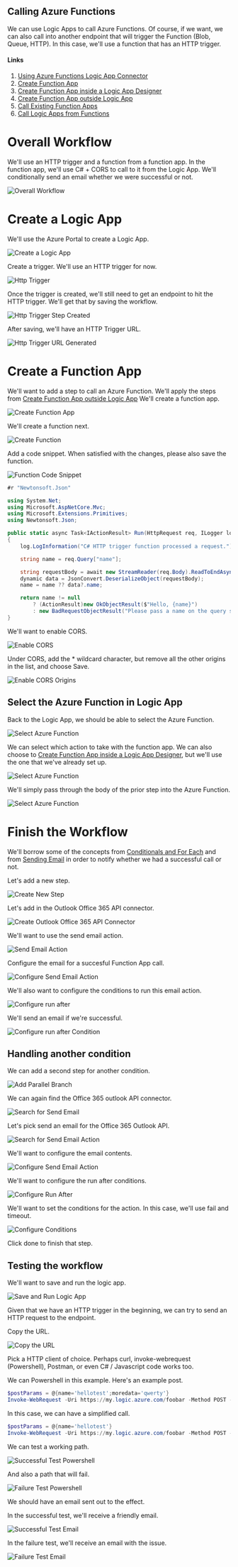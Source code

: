 ## Calling Azure Functions

We can use Logic Apps to call Azure Functions.  Of course, if we want, we can also call into another endpoint that will trigger the Function (Blob, Queue, HTTP).  In this case, we'll use a function that has an HTTP trigger. 

#### Links

1. [Using Azure Functions Logic App Connector](https://docs.microsoft.com/en-us/azure/logic-apps/logic-apps-azure-functions)
1. [Create Function App](https://docs.microsoft.com/en-us/azure/azure-functions/functions-create-first-azure-function)
1. [Create Function App inside a Logic App Designer](https://docs.microsoft.com/en-us/azure/logic-apps/logic-apps-azure-functions#create-function-designer)
1. [Create Function App outside Logic App](https://docs.microsoft.com/en-us/azure/logic-apps/logic-apps-azure-functions#create-function-external)
1. [Call Existing Function Apps](https://docs.microsoft.com/en-us/azure/logic-apps/logic-apps-azure-functions#add-existing-functions-to-logic-apps)
1. [Call Logic Apps from Functions](https://docs.microsoft.com/en-us/azure/logic-apps/logic-apps-http-endpoint)

# Overall Workflow

We'll use an HTTP trigger and a function from a function app.  In the function app, we'll use C# + CORS to call to it from the Logic App.  We'll conditionally send an email whether we were successful or not.

![Overall Workflow](../Media/Scenario-Call-Azure-Functions/logic-app-create-function-app-0.png 'Overall Workflow')

# Create a Logic App

We'll use the Azure Portal to create a Logic App.

![Create a Logic App](../Media/Scenario-Call-Azure-Functions/create-logic-app.png 'Create A Logic App')

Create a trigger.  We'll use an HTTP trigger for now.

![Http Trigger](../Media/Scenario-Call-Azure-Functions/logic-app-trigger.png 'Create A Logic App Trigger')

Once the trigger is created, we'll still need to get an endpoint to hit the HTTP trigger.  We'll get that by saving the workflow.

![Http Trigger Step Created](../Media/Scenario-Call-Azure-Functions/logic-app-trigger-1.png 'Create A Logic App Trigger')

After saving, we'll have an HTTP Trigger URL.

![Http Trigger URL Generated](../Media/Scenario-Call-Azure-Functions/logic-app-trigger-2.png 'Create A Logic App HTTP Trigger')

# Create a Function App

We'll want to add a step to call an Azure Function.  We'll apply the steps from [Create Function App outside Logic App](https://docs.microsoft.com/en-us/azure/logic-apps/logic-apps-azure-functions#create-function-external)
We'll create a function app.

![Create Function App](../Media/Scenario-Call-Azure-Functions/logic-app-create-function-app.png 'Create A Function App')

We'll create a function next.

![Create Function](../Media/Scenario-Call-Azure-Functions/logic-app-create-function-app-1.png 'Create A Function App')

Add a code snippet.  When satisfied with the changes, please also save the function.

![Function Code Snippet](../Media/Scenario-Call-Azure-Functions/logic-app-create-function-app-2.png 'Function code snippet')


```c#
#r "Newtonsoft.Json"

using System.Net;
using Microsoft.AspNetCore.Mvc;
using Microsoft.Extensions.Primitives;
using Newtonsoft.Json;

public static async Task<IActionResult> Run(HttpRequest req, ILogger log)
{
    log.LogInformation("C# HTTP trigger function processed a request.");

    string name = req.Query["name"];

    string requestBody = await new StreamReader(req.Body).ReadToEndAsync();
    dynamic data = JsonConvert.DeserializeObject(requestBody);
    name = name ?? data?.name;

    return name != null
        ? (ActionResult)new OkObjectResult($"Hello, {name}")
        : new BadRequestObjectResult("Please pass a name on the query string or in the request body");
}


```

We'll want to enable CORS.

![Enable CORS](../Media/Scenario-Call-Azure-Functions/logic-app-create-function-app-3.png 'Enable CORS')

Under CORS, add the * wildcard character, but remove all the other origins in the list, and choose Save.

![Enable CORS Origins](../Media/Scenario-Call-Azure-Functions/logic-app-create-function-app-4.png 'Enable CORS Origins')

## Select the Azure Function in Logic App

Back to the Logic App, we should be able to select the Azure Function.

![Select Azure Function](../Media/Scenario-Call-Azure-Functions/logic-app-create-function-app-5.png 'Select Azure Function')

We can select which action to take with the function app.  We can also choose to [Create Function App inside a Logic App Designer](https://docs.microsoft.com/en-us/azure/logic-apps/logic-apps-azure-functions#create-function-designer), but we'll use the one that we've already set up.

![Select Azure Function](../Media/Scenario-Call-Azure-Functions/logic-app-create-function-app-6.png 'Select Azure Function')

We'll simply pass through the body of the prior step into the Azure Function.

![Select Azure Function](../Media/Scenario-Call-Azure-Functions/logic-app-create-function-app-7.png 'Select Azure Function')

# Finish the Workflow

We'll borrow some of the concepts from [Conditionals and For Each](README-Conditional-for-each.md) and from [Sending Email](README-Send-email.md) in order to notify whether we had a successful call or not.

Let's add a new step.

![Create New Step](../Media/Scenario-Call-Azure-Functions/logic-app-create-function-app-8.png 'Create New Step')

Let's add in the Outlook Office 365 API connector.

![Create Outlook Office 365 API Connector](../Media/Scenario-Call-Azure-Functions/logic-app-create-function-app-9.png 'Create Outlook Office 365 API Connector')

We'll want to use the send email action.

![Send Email Action](../Media/Scenario-Call-Azure-Functions/logic-app-create-function-app-10.png 'Send Email Action')

Configure the email for a succesful Function App call.

![Configure Send Email Action](../Media/Scenario-Call-Azure-Functions/logic-app-create-function-app-11.png 'Configure Send Email Action')

We'll also want to configure the conditions to run this email action.

![Configure run after](../Media/Scenario-Call-Azure-Functions/logic-app-create-function-app-12.png 'Configure run after')

We'll send an email if we're successful.

![Configure run after Condition](../Media/Scenario-Call-Azure-Functions/logic-app-create-function-app-13.png 'Configure run after Condition')

## Handling another condition
We can add a second step for another condition.

![Add Parallel Branch](../Media/Scenario-Call-Azure-Functions/logic-app-create-function-app-14.png 'Add Parallel Branch')

We can again find the Office 365 outlook API connector.

![Search for Send Email](../Media/Scenario-Call-Azure-Functions/logic-app-create-function-app-15.png 'Search for Send Email')

Let's pick send an email for the Office 365 Outlook API.

![Search for Send Email Action](../Media/Scenario-Call-Azure-Functions/logic-app-create-function-app-16.png 'Search for Send Email Action')

We'll want to configure the email contents.

![Configure Send Email Action](../Media/Scenario-Call-Azure-Functions/logic-app-create-function-app-17.png 'Configure Send Email Action')

We'll want to configure the run after conditions.

![Configure Run After](../Media/Scenario-Call-Azure-Functions/logic-app-create-function-app-18.png 'Configure Run After')

We'll want to set the conditions for the action.  In this case, we'll use fail and timeout.

![Configure Conditions](../Media/Scenario-Call-Azure-Functions/logic-app-create-function-app-19.png 'Configure Conditions')

Click done to finish that step.

## Testing the workflow

We'll want to save and run the logic app.

![Save and Run Logic App](../Media/Scenario-Call-Azure-Functions/logic-app-create-function-app-20.png 'Save and Run Logic App')

Given that we have an HTTP trigger in the beginning, we can try to send an HTTP request to the endpoint.

Copy the URL.

![Copy the URL](../Media/Scenario-Call-Azure-Functions/logic-app-create-function-app-21.png 'Copy the URL')

Pick a HTTP client of choice.  Perhaps curl, invoke-webrequest (Powershell), Postman, or even C# / Javascript code works too.

We can Powershell in this example.  Here's an example post.

```powershell
$postParams = @{name='hellotest';moredata='qwerty'}
Invoke-WebRequest -Uri https://my.logic.azure.com/foobar -Method POST -Body ($postParams|ConvertTo-Json) -ContentType "application/json"
```

In this case, we can have a simplified call.
```powershell
$postParams = @{name='hellotest'}
Invoke-WebRequest -Uri https://my.logic.azure.com/foobar -Method POST -Body ($postParams|ConvertTo-Json) -ContentType "application/json"
```

We can test a working path.

![Successful Test Powershell](../Media/Scenario-Call-Azure-Functions/logic-app-create-function-app-22.png 'Successful test Powershell')

And also a path that will fail.

![Failure Test Powershell](../Media/Scenario-Call-Azure-Functions/logic-app-create-function-app-23.png 'Failure test Powershell')

We should have an email sent out to the effect.

In the successful test, we'll receive a friendly email.

![Successful Test Email](../Media/Scenario-Call-Azure-Functions/logic-app-create-function-app-24.png 'Successful Test Email')

In the failure test, we'll receive an email with the issue.

![Failure Test Email](../Media/Scenario-Call-Azure-Functions/logic-app-create-function-app-25.png 'Failure Test Email')

